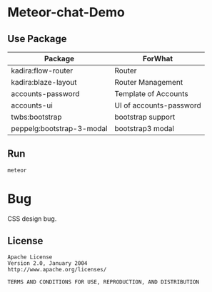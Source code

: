 # Meteor-chat-Demo

## Use Package

|Package|ForWhat|
|---|---|
|kadira:flow-router|Router|
|kadira:blaze-layout|Router Management|
|accounts-password|Template of Accounts|
|accounts-ui|UI of accounts-password|
|twbs:bootstrap|bootstrap support|
|peppelg:bootstrap-3-modal|bootstrap3 modal|

## Run

```sh
meteor
```

# Bug

CSS design bug.

License
--------

    Apache License
	Version 2.0, January 2004
	http://www.apache.org/licenses/

	TERMS AND CONDITIONS FOR USE, REPRODUCTION, AND DISTRIBUTION
